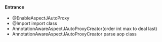 #### Entrance

* @EnableAspectJAutoProxy
* @Import import class
* AnnotationAwareAspectJAutoProxyCreator(order int max to deal last)
* AnnotationAwareAspectJAutoProxyCreator parse aop class